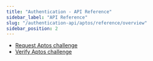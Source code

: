 ```yaml
---
title: "Authentication - API Reference"
sidebar_label: "API Reference"
slug: "/authentication-api/aptos/reference/overview"
sidebar_position: 2
---
```


* [Request Aptos challenge](/authentication-api/aptos/reference/request-challenge-aptos)
* [Verify Aptos challenge](/authentication-api/aptos/reference/verify-challenge-aptos)